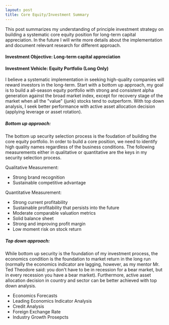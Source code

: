 ```yaml
---
layout: post
title: Core Equity/Investment Summary
---
```


This post summarizes my understanding of principle investment strategy on building a systematic core equity position for long-term capital appreciation. In the future I will write more details about the implementation and document relevant research for different approach.

#### Investment Objective: Long-term capital appreciation
#### Investment Vehicle: Equity Portfolio (Long Only)

I believe a systematic implementation in seeking high-quality companies will reward investors in the long-term. Start with a bottom up approach, my goal is to build a all-season equity portfolio with strong and consistent alpha generation against the broad market index, except for recovery stage of the market when all the "value" (junk) stocks tend to outperform. With top down analysis, I seek better performance with active asset allocation decision (applying leverage or asset rotation).

##### Bottom up approach:

The bottom up security selection process is the foudation of building the core equity portfolio. In order to build a core position, we need to identify high quality names regardless of the business conditions. The following measurements either in qualitative or quantitative are the keys in my security selection process.

Qualitative Measurement:
- Strong brand recognition
- Sustainable competitive advantage

Quantitative Measurement:
- Strong current profitability
- Sustainable profitability that persists into the future
- Moderate comparable valuation metrics
- Solid balance sheet
- Strong and improving profit margin
- Low moment risk on stock return

##### Top down approach:

While bottom up security is the foundation of my investment process, the economics condition is the foundation to market return in the long run (normally the economics indicator are lagging, however, as my mentor Mr. Ted Theodore said: you don't have to be in recession for a bear market, but in every recession you have a bear market). Furthermore, active asset allocation decision in country and sector can be better achieved with top down analysis.

- Economics Forecasts
- Leading Economics Indicator Analysis
- Credit Analysis
- Foreign Exchange Rate
- Industry Growth Prosepcts
